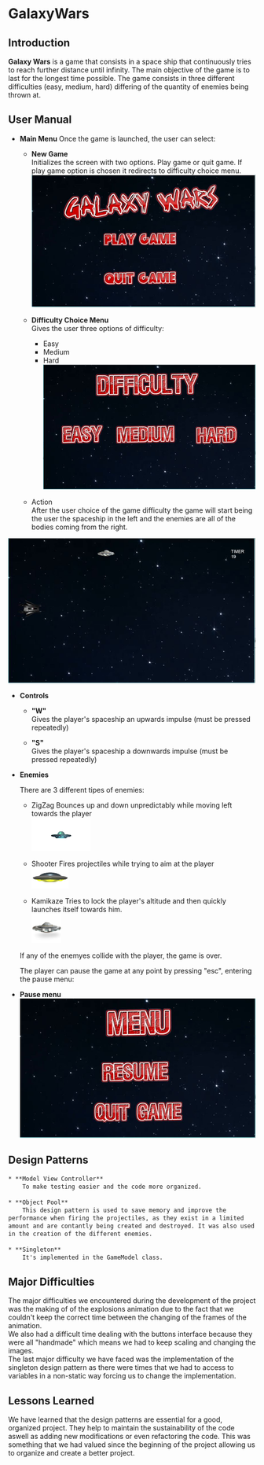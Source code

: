 # GalaxyWars

## Introduction

**Galaxy Wars** is a game that consists in a space ship that continuously tries to reach further distance until infinity. The main objective of the game is to last for the longest time possible. 
The game consists in three different difficulties (easy, medium, hard) differing of the quantity of enemies being thrown at.

## User Manual

* **Main Menu**
Once the game is launched, the user can select:
	* **New Game**  
	Initializes the screen with two options. Play game or quit game. If play game option is chosen it redirects to difficulty choice menu.
![alt text](imgs/menu.JPG)

	* **Difficulty Choice Menu**  
		Gives the user three options of difficulty:
		* Easy
		* Medium
		* Hard
![alt text](imgs/difficulty.JPG)

	* Action  
	After the user choice of the game difficulty the game will start being the user the spaceship in the left and the enemies are all of the bodies coming from the right.
	
![alt text](imgs/example1.JPG)
	
* **Controls**
	* **"W"**  
	Gives the player's spaceship an upwards impulse (must be pressed repeatedly)

	* **"S"**  
	Gives the player's spaceship a downwards impulse (must be pressed repeatedly)


* **Enemies**

	There are 3 different tipes of enemies:
	* ZigZag
	Bounces up and down unpredictably while moving left towards the player  
	![alt text](https://github.com/francismaria/GalaxyWars/blob/master/android/assets/zigzag.png)

	* Shooter
	Fires projectiles while trying to aim at the player  
	![alt text](https://github.com/francismaria/GalaxyWars/blob/master/android/assets/shooter.png)

	* Kamikaze
	Tries to lock the player's altitude and then quickly launches itself towards him.  
	![alt text](https://github.com/francismaria/GalaxyWars/blob/master/android/assets/kamikaze.png)
	

	If any of the enemyes collide with the player, the game is over. 
	
	The player can pause the game at any point by pressing "esc", entering the pause menu:
	
* **Pause menu**
	![alt text](imgs/pausedMenu.JPG)


## Design Patterns

	* **Model View Controller**
		To make testing easier and the code more organized. 

	* **Object Pool**
		This design pattern is used to save memory and improve the performance when firing the projectiles, as they exist in a limited amount and are contantly being created and destroyed. It was also used in the creation of the different enemies.

	* **Singleton**
		It's implemented in the GameModel class.


## Major Difficulties
The major difficulties we encountered during the development of the project was the making of of the explosions animation due to the fact that we couldn't keep the correct time between the changing of the frames of the animation.  
We also had a difficult time dealing with the buttons interface because they were all "handmade" which means we had to keep scaling and changing the images.  
The last major difficulty we have faced was the implementation of the singleton design pattern as there were times that we had to access to variables in a non-static way forcing us to change the implementation.  
## Lessons Learned
We have learned that the design patterns are essential for a good, organized project. They help to maintain the sustainability of the code aswell as adding new modifications or even refactoring the code. This was something that we had valued since the beginning of the project allowing us to organize and create a better project.
